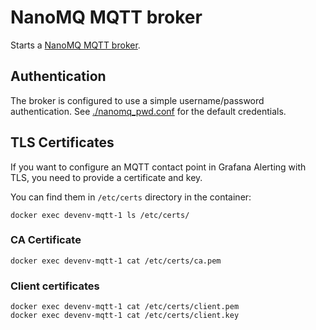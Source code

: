 # NanoMQ MQTT broker

Starts a [NanoMQ MQTT broker](https://nanomq.io/docs/en/latest/).

## Authentication

The broker is configured to use a simple username/password authentication.
See [./nanomq_pwd.conf](./nanomq_pwd.conf) for the default credentials.

## TLS Certificates

If you want to configure an MQTT contact point in Grafana Alerting with TLS, you need to provide a certificate and key.

You can find them in `/etc/certs` directory in the container:

```shell
docker exec devenv-mqtt-1 ls /etc/certs/
```

### CA Certificate

```shell
docker exec devenv-mqtt-1 cat /etc/certs/ca.pem
```

### Client certificates

```shell
docker exec devenv-mqtt-1 cat /etc/certs/client.pem
docker exec devenv-mqtt-1 cat /etc/certs/client.key
```
